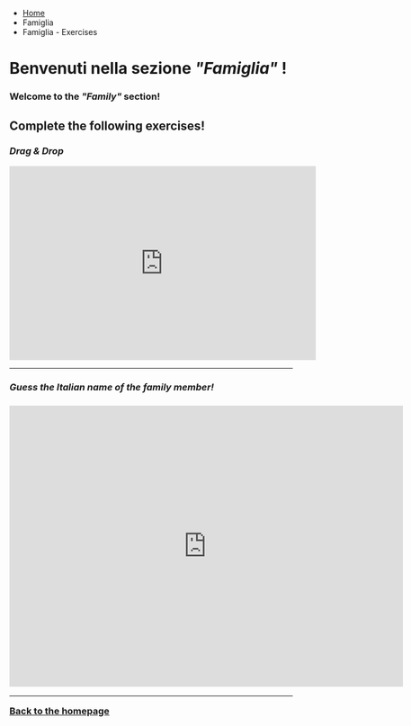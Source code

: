 <ul class="breadcrumb">
  <li><a href="index.html">Home</a></li>
  <li><a href="Famiglia.html"></a>Famiglia</li>
  <li>Famiglia - Exercises</li>
</ul>

<h1> Benvenuti nella sezione <i>"Famiglia"</i> !</h1>
<h3>Welcome to the <i>"Family"</i> section!</h3>

<h2> Complete the following exercises!</h2>


<h3><i>Drag & Drop</i></h3>

<iframe src="https://h5p.org/h5p/embed/154422" width="545" height="345" frameborder="0" allowfullscreen="allowfullscreen"></iframe><script src="https://h5p.org/sites/all/modules/h5p/library/js/h5p-resizer.js" charset="UTF-8"></script>


<hr>

<h3><i>Guess the Italian name of the family member!</i><h3>

<iframe src="https://h5p.org/h5p/embed/154464" width="700" height="500" frameborder="0" allowfullscreen="allowfullscreen"></iframe><script src="https://h5p.org/sites/all/modules/h5p/library/js/h5p-resizer.js" charset="UTF-8"></script>


<hr>

<a href="index.html"> Back to the homepage </a> 
